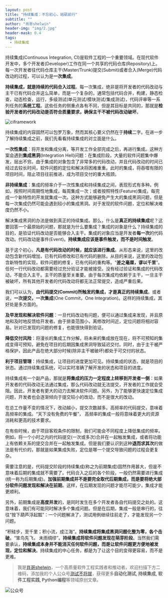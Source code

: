 ```yaml
---
layout: post
title: "持续集成：不忘初心，砥砺前行"
subtitle: ""
author: "肖哥shelwin"
header-img: "img/2.jpg"
header-mask: 0.4
tags:
  - 持续集成
---
```

持续集成(Continuous Integration, CI)是软件工程的一个重要领域。在现代软件开发中，多个开发者(Developer)工作在同一个共享的代码仓库(Repository)上。每一次开发者往代码仓库主干(Master/Trunk)提交(Submit)或者合入(Merge)代码改动的过程，可以认为是**一次集成**。

**持续集成，就是持续的代码合入过程**。每一次集成，绝非是将开发者的代码改动与主干已有代码合并这么简单，而是一个复杂的，通常包括代码合并，构建，静态检查，动态检查，运行，多级测试(单元测试/模块测试/集成测试)，代码评审等一系列任务的**系统工程**。这些任务的侧重点各有不同，但是其目标是共同的，那就是**检验开发者的代码改动是否符合质量要求，确保主干不被代码改动破坏**。

![ciframework](https://slxiao.github.io/img/ci.png)

持续集成的内容固然可以包罗万象，然而其核心要义仍然在于**持续**二字。在进一步了解持续集成之前，我们先看看持续集成的对立面是什么。

**一次性集成**：将开发和集成分离，等开发工作全部完成之后，再进行集成。这种方案会遇到**集成黑洞**(Integration Hell)问题：在集成阶段，大量的软件问题集中爆发，层出不穷。由于集成的对象包含了非常多的代码改动，并且代码改动的时间已经过去较长时间，软件问题的定位和解决将困难重重。此时的集成，将吞噬有限的项目时间，阻止项目往前推进，成为项目交付的重大瓶颈。

**非持续集成**：集成的频率介于一次性集成和持续集成之间，表现形式有多种。例如，按照时间周期性地集成，每周集成一次；或者按照特性(Feature)集成，每完成一个新特性的开发就集成一次。这种方式能够避免产生大的集成黑洞问题，但是每一次集成仍然可能会遇到较小的集成黑洞。对于发现的软件问题，定位和解决难度仍然不小。

解决集成黑洞的办法是做到真正的持续集成。那么，什么是**真正的持续集成**呢？这要回答一个最原始的问题，那就是为什么要集成？集成的对象是什么？持续集成的目的，是验证代码改动是否能够合入主干。集成的对象应当是开发者**每一次**的代码改动。代码改动是事件(Event)。**持续集成应该是事件触发，而不是时间触发**。

基于这个初心，**凡是有代码改动的时候，就应该进行集成**。从形态来说，这里的改动包含新代码增加，已有代码修改和已有代码的删除。从目的来说，这里的改动包含新特性的实现，软件问题的修复，已有代码的重构等。“**差之毫厘，谬以千里**”。任何一行代码改动都需要经过充分验证才能被接受。没有经过验证和集成的代码改动，不能合入主干。主干的质量至关重要。由于每次集成均依赖于主干，一旦主干被破坏，所有其他开发者的代码改动将都无法正常提交，造成严重后果。

我们可以认为，**由代码提交(Commit)所触发的集成，才是真正的持续集成**。或者说，**一次提交，一次集成**(One Commit，One Integration)。这样的持续集成，其好处是多方面的。

**及早发现和解决软件问题**：一旦代码改动有问题，便可以通过集成来发现，并且原地和及时地反馈给开发者。由于排查范围小，离修改时间近，定位问题将相对容易。针对已发现的问题的修复，也能很快得到验证。

**降低交付风险**：将漫长的集成工作分解，将未来的集成放在现在，将不可预知的集成变得可预知，避免在项目的后期因集成黑洞导致延迟交付。同时，由于主干被严格保护，因此产品在绝大部分时候(除非主干被破坏)都处于可交付的状态。

**利于项目管理**：持续集成，让项目的进度更加可见。持续集成的状态，就是项目的状态。通过持续集成系统，可以实时准确了解开发的状态和项目的进度。

持续集成有一个副产品，那就是**将集成的压力一定程度上转移到开发者一侧**：如果开发者的代码改动无法通过集成，那么代码改动就无法提交，开发者的工作就会受阻。因此，开发者有更大的动力去解决软件问题。另外，为了能够更快速定位集成问题，开发者也会逐渐倾向于提交较小的改动，而不是很大的改动。

在总工作量不变的情况下，改动越小，提交次数越多。高频率的代码提交，意味着高频率的集成。“天下没有免费的午餐”， 高频率的集成一般将意味着更大的资源消耗和更高的技术要求。

在有些时候，由于项目客观条件的限制，我们可能会不同程度上降低集成的频率。例如，将一个小时之内的代码提交(一次或多次)合并在一起触发集成，或者将功能上有依赖关系的提交合并在一起触发集成。但是我们要认识到这种**退而求其次**的做法是有代价的，那就是如果集成失败，定位是哪一个提交导致问题的过程会更复杂。

需要注意的是，代码提交阶段的持续集成(称之为前期集成)固然作用甚大，但是不意味着后期的集成就不需要了。代码合入之后的各个阶段，一般仍然需要进行集成(统一称为后期集成)。**加强前期集成并不是要完全取代后期集成，而是要将绝大部分软件问题发现和解决在前期**。这样，在后期发现的问题才能尽可能少，集成才能更顺利。

另外，前期集成是**高度并发**的，是同时发生在多个开发者各自代码提交之处的。这意味着，我们有可能同时解决多个集成问题。但是在后期，集成一般是串行的，往往“按下葫芦浮起瓢”：一个问题解决了，测试用例继续往前走了，才能发现另一个问题。

“积硅步，至千里；积小流，成江海”。**持续集成将集成黑洞问题化整为零，各个击破**。“笨鸟先飞， 未雨绸缪”。**持续集成将软件问题发现在萌芽阶段**。当然我们需要承认，**持续集成本身并不能消灭任何软件问题，而是让软件问题更方便地被发现，定位和解决**。持续集成的中心任务，都是为了让这个目的变得更容易，而不是更难。

> 我是[肖哥shelwin](https://slxiao.github.io/about/)，一个高质量软件工程实践者和推动者。欢迎扫描下方二维码，添加我的个人公众号[测试不将就](https://slxiao.github.io/img/wechat-public.png)，获得更多**自动化测试, 持续集成, 软件工程实践, Python编程**等领域原创文章。

![公众号](https://slxiao.github.io/img/wechat-public.png)